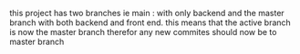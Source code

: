 this project has two branches ie main : with only backend and the master branch with both backend and front end.
this means that the active branch is now the master branch 
therefor any new commites should now be to master branch
